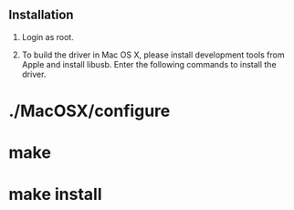Installation
------------

1. Login as root.

2. To build the driver in Mac OS X, please install development tools from
   Apple and install libusb. Enter the following commands to install the
   driver.

# ./MacOSX/configure
# make
# make install
